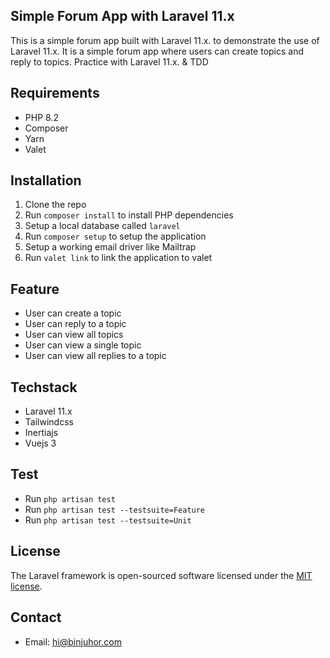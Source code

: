 ## Simple Forum App with Laravel 11.x

This is a simple forum app built with Laravel 11.x. to demonstrate the use of Laravel 11.x. It is a simple forum app where users can create topics and reply to topics.
Practice with Laravel 11.x. & TDD

## Requirements

- PHP 8.2
- Composer
- Yarn
- Valet

## Installation

1. Clone the repo
2. Run `composer install` to install PHP dependencies
3. Setup a local database called `laravel`
4. Run `composer setup` to setup the application
5. Setup a working email driver like Mailtrap
6. Run `valet link` to link the application to valet

## Feature

- User can create a topic
- User can reply to a topic
- User can view all topics
- User can view a single topic
- User can view all replies to a topic

## Techstack

- Laravel 11.x
- Tailwindcss
- Inertiajs
- Vuejs 3

## Test

- Run `php artisan test`
- Run `php artisan test --testsuite=Feature`
- Run `php artisan test --testsuite=Unit`

## License

The Laravel framework is open-sourced software licensed under the [MIT license](https://opensource.org/licenses/MIT).

## Contact

- Email: [hi@binjuhor.com](mailto:hi@binjuhor.com)
